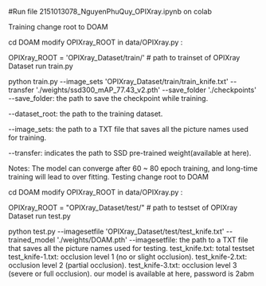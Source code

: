 #Run file 2151013078_NguyenPhuQuy_OPIXray.ipynb on colab

Training
change root to DOAM

 cd DOAM
modify OPIXray_ROOT in data/OPIXray.py :

 OPIXray_ROOT = 'OPIXray_Dataset/train/'    # path to trainset of OPIXray Dataset
run train.py

 python train.py --image_sets 'OPIXray_Dataset/train/train_knife.txt' --transfer './weights/ssd300_mAP_77.43_v2.pth' --save_folder './checkpoints'
--save_folder: the path to save the checkpoint while training.

--dataset_root: the path to the training dataset.

--image_sets: the path to a TXT file that saves all the picture names used for training.

--transfer: indicates the path to SSD pre-trained weight(available at here).

Notes: The model can converge after 60 ~ 80 epoch training, and long-time training will lead to over fitting.
Testing
change root to DOAM

 cd DOAM
modify OPIXray_ROOT in data/OPIXray.py :

 OPIXray_ROOT = "OPIXray_Dataset/test/"    # path to testset of OPIXray Dataset
run test.py

 python test.py --imagesetfile 'OPIXray_Dataset/test/test_knife.txt' --trained_model './weights/DOAM.pth' 
--imagesetfile: the path to a TXT file that saves all the picture names used for testing.
test_knife.txt: total testset
test_knife-1.txt: occlusion level 1 (no or slight occlusion).
test_knife-2.txt: occlusion level 2 (partial occlusion).
test_knife-3.txt: occlusion level 3 (severe or full occlusion).
our model is available at here, password is 2abm



